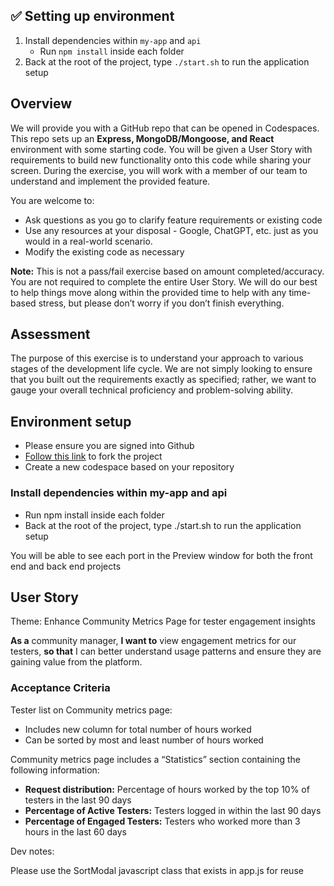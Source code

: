 ## ✅ Setting up environment

1. Install dependencies within `my-app` and `api`
   - Run `npm install` inside each folder
2. Back at the root of the project, type `./start.sh` to run the application setup


## Overview

We will provide you with a GitHub repo that can be opened in Codespaces. This repo sets up an **Express, MongoDB/Mongoose, and React** environment with some starting code. You will be given a User Story with requirements to build new functionality onto this code while sharing your screen. During the exercise, you will work with a member of our team to understand and implement the provided feature.

You are welcome to:
- Ask questions as you go to clarify feature requirements or existing code
- Use any resources at your disposal - Google, ChatGPT, etc. just as you would in a real-world scenario.
- Modify the existing code as necessary

**Note:** This is not a pass/fail exercise based on amount completed/accuracy. You are not required to complete the entire User Story. We will do our best to help things move along within the provided time to help with any time-based stress, but please don’t worry if you don’t finish everything. 

## Assessment
The purpose of this exercise is to understand your approach to various stages of the development life cycle. We are not simply looking to ensure that you built out the requirements exactly as specified; rather, we want to gauge your overall technical proficiency and problem-solving ability.

## Environment setup
- Please ensure you are signed into Github
- [Follow this link](https://github.com/ptrin/express-mongo-docker-template/) to fork the project
- Create a new codespace based on your repository

### Install dependencies within my-app and api

- Run npm install inside each folder
- Back at the root of the project, type ./start.sh to run the application setup

You will be able to see each port in the Preview window for both the front end and back end projects

## User Story
Theme: Enhance Community Metrics Page for tester engagement insights

**As a** community manager, **I want to** view engagement metrics for our testers,
**so that** I can better understand usage patterns and ensure they are gaining value from the platform.

### Acceptance Criteria
Tester list on Community metrics page:

- Includes new column for total number of hours worked
- Can be sorted by most and least number of hours worked

Community metrics page includes a “Statistics” section containing the following information:
- **Request distribution:** Percentage of hours worked by the top 10% of testers in the last 90 days
- **Percentage of Active Testers:** Testers logged in within the last 90 days
- **Percentage of Engaged Testers:** Testers who worked more than 3 hours in the last 60 days

Dev notes:

Please use the SortModal javascript class that exists in app.js for reuse
